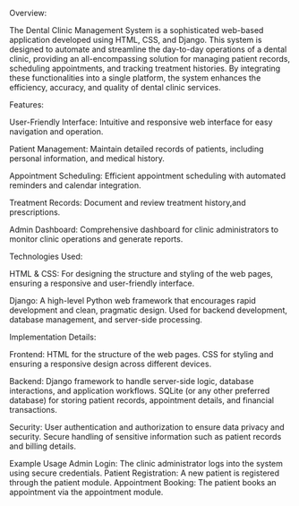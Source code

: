 Overview:

The Dental Clinic Management System is a sophisticated web-based application developed using HTML, CSS, and Django. This system is designed to automate and streamline the day-to-day operations of a dental clinic, providing an all-encompassing solution for managing patient records, scheduling appointments, and tracking treatment histories. By integrating these functionalities into a single platform, the system enhances the efficiency, accuracy, and quality of dental clinic services.


Features:

User-Friendly Interface: Intuitive and responsive web interface for easy navigation and operation.

Patient Management: Maintain detailed records of patients, including personal information, and medical history.

Appointment Scheduling: Efficient appointment scheduling with automated reminders and calendar integration.

Treatment Records: Document and review treatment history,and prescriptions.

Admin Dashboard: Comprehensive dashboard for clinic administrators to monitor clinic operations and generate reports.


Technologies Used:

HTML & CSS: For designing the structure and styling of the web pages, ensuring a responsive and user-friendly interface.

Django: A high-level Python web framework that encourages rapid development and clean, pragmatic design. Used for backend development, database management, and server-side processing.


Implementation Details:

Frontend:
HTML for the structure of the web pages.
CSS for styling and ensuring a responsive design across different devices.

Backend:
Django framework to handle server-side logic, database interactions, and application workflows.
SQLite (or any other preferred database) for storing patient records, appointment details, and financial transactions.

Security:
User authentication and authorization to ensure data privacy and security.
Secure handling of sensitive information such as patient records and billing details.


Example Usage
Admin Login: The clinic administrator logs into the system using secure credentials.
Patient Registration: A new patient is registered through the patient module.
Appointment Booking: The patient books an appointment via the appointment module.
